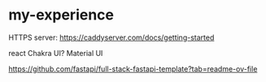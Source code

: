 # my-experience

HTTPS server:
https://caddyserver.com/docs/getting-started

react
Chakra UI?
Material UI

https://github.com/fastapi/full-stack-fastapi-template?tab=readme-ov-file

